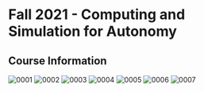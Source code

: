 <h1>Fall 2021 - Computing and Simulation for Autonomy</h1>
<h2>Course Information</h2>

![0001](https://user-images.githubusercontent.com/83747696/160185073-2c8639c5-4d2b-4a3f-8076-143d1ee8a6eb.jpg)
![0002](https://user-images.githubusercontent.com/83747696/160185075-7da601c4-3da7-437b-8512-15b3c1febf0d.jpg)
![0003](https://user-images.githubusercontent.com/83747696/160185077-084520ce-6881-42fa-9429-0028079efbcd.jpg)
![0004](https://user-images.githubusercontent.com/83747696/160185078-0fca29b3-190a-4693-9d1e-18816fe4cea3.jpg)
![0005](https://user-images.githubusercontent.com/83747696/160185080-8f8188a2-784f-48c4-b428-40a1548c3504.jpg)
![0006](https://user-images.githubusercontent.com/83747696/160185082-b11ddb69-4ff5-4c6f-b3bd-b00de2e94b86.jpg)
![0007](https://user-images.githubusercontent.com/83747696/160185083-f990fa57-d013-44d8-a9e0-4a38f0ff6a65.jpg)
